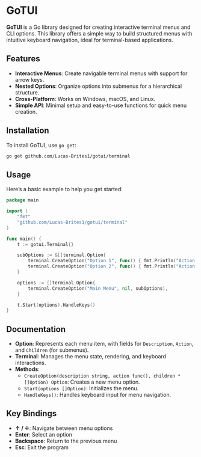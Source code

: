 
# GoTUI

**GoTUI** is a Go library designed for creating interactive terminal menus and CLI options. This library offers a simple way to build structured menus with intuitive keyboard navigation, ideal for terminal-based applications.

## Features

- **Interactive Menus**: Create navigable terminal menus with support for arrow keys.
- **Nested Options**: Organize options into submenus for a hierarchical structure.
- **Cross-Platform**: Works on Windows, macOS, and Linux.
- **Simple API**: Minimal setup and easy-to-use functions for quick menu creation.

## Installation

To install GoTUI, use `go get`:

```bash
go get github.com/Lucas-Brites1/gotui/terminal
```

## Usage

Here’s a basic example to help you get started:

```go
package main

import (
	"fmt"
	"github.com/Lucas-Brites1/gotui/terminal"
)

func main() {
	t := gotui.Terminal{}

	subOptions := &[]terminal.Option{
		terminal.CreateOption("Option 1", func() { fmt.Println("Action for Option 1") }, nil),
		terminal.CreateOption("Option 2", func() { fmt.Println("Action for Option 2") }, nil),
	}

	options := []terminal.Option{
		terminal.CreateOption("Main Menu", nil, subOptions),
	}

	t.Start(options).HandleKeys()
}
```

## Documentation

- **Option**: Represents each menu item, with fields for `Description`, `Action`, and `Children` (for submenus).
- **Terminal**: Manages the menu state, rendering, and keyboard interactions.
- **Methods**:
  - `CreateOption(description string, action func(), children *[]Option) Option`: Creates a new menu option.
  - `Start(options []Option)`: Initializes the menu.
  - `HandleKeys()`: Handles keyboard input for menu navigation.

## Key Bindings

- **↑ / ↓**: Navigate between menu options
- **Enter**: Select an option
- **Backspace**: Return to the previous menu
- **Esc**: Exit the program


